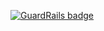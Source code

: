 
[![GuardRails badge](https://badges.production.guardrails.io/ileossa/POC_security.svg)](https://www.guardrails.io)
